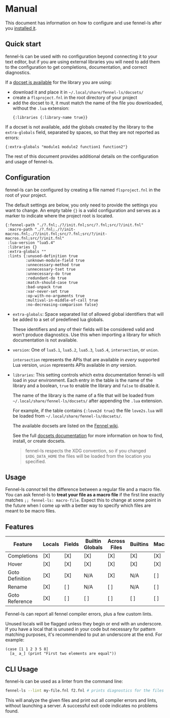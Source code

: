# Manual

This document has information on how to configure and use fennel-ls after you
[installed it](installation.md).

## Quick start

fennel-ls can be used with no configuration beyond connecting it to your text
editor, but if you are using external libraries you will need to add them to
the configuration to get completions, documentation, and correct diagnostics.

If a [docset is available](http://wiki.fennel-lang.org/LanguageServer) for the
library you are using:

- download it and place it in `~/.local/share/fennel-ls/docsets/`
- create a `flsproject.fnl` in the root directory of your project
- add the docset to it, it must match the name of the file you downloaded,
  without the `.lua` extension:
  ```fnl
  {:libraries {:library-name true}}
  ```

If a docset is not available, add the globals created by the library to the
`extra-globals` field, separated by spaces, so that they are not reported as
errors:

```fnl
{:extra-globals "module1 module2 function1 function2"}
```

The rest of this document provides additional details on the configuration and
usage of fennel-ls.

## Configuration

fennel-ls can be configured by creating a file named `flsproject.fnl` in the
root of your project.

The default settings are below, you only need to provide the settings you want
to change. An empty table `{}` is a valid configuration and serves as a marker
to indicate where the project root is located.

```fnl
{:fennel-path "./?.fnl;./?/init.fnl;src/?.fnl;src/?/init.fnl"
 :macro-path "./?.fnl;./?/init-macros.fnl;./?/init.fnl;src/?.fnl;src/?/init-macros.fnl;src/?/init.fnl"
 :lua-version "lua5.4"
 :libraries {}
 :extra-globals ""
 :lints {:unused-definition true
         :unknown-module-field true
         :unnecessary-method true
         :unnecessary-tset true
         :unnecessary-do true
         :redundant-do true
         :match-should-case true
         :bad-unpack true
         :var-never-set true
         :op-with-no-arguments true
         :multival-in-middle-of-call true
         :no-decreasing-comparison false}
```

- `extra-globals`: Space separated list of allowed global identifiers that will
  be added to a set of predefined lua globals.

  These identifiers and any of their fields will be considered valid and won't
  produce diagnostics. Use this when importing a library for which
  documentation is not available.

- `version`: One of `lua5.1`, `lua5.2`, `lua5.3`, `lua5.4`, `intersection`, or
  `union`.

  `intersection` represents the APIs that are available in *every* supported
  Lua version, `union` represents APIs available in *any* version.

- `libraries`: This setting controls which extra documentation fennel-ls will
  load in your environment. Each entry in the table is the name of the library
  and a boolean, `true` to enable the library and `false` to disable it.

  The name of the library is the name of a file that will be loaded from
  `~/.local/share/fennel-ls/docsets/` after appending the `.lua` extension.

  For example, if the table contains `{:love2d true}` the file `love2s.lua`
  will be loaded from `~/.local/share/fennel-ls/docsets/`.

  The available docsets are listed on the [Fennel
  wiki](http://wiki.fennel-lang.org/LanguageServer).

  See the full [docsets documentation](docsets.md) for more information on how
  to find, install, or create docsets.

  > fennel-ls respects the XDG convention, so if you changed `$XDG_DATA_HOME`
  > the files will be loaded from the location you specified.

## Usage

Fennel-ls *cannot* tell the difference between a regular file and a macro file.
You can ask fennel-ls to **treat your file as a macro file** if the first line
exactly matches `;; fennel-ls: macro-file`. Expect this to change at some point
in the future when I come up with a better way to specify which files are meant
to be macro files.

## Features

Feature         | Locals | Fields | Builtin Globals | Across Files | Builtins | Macros | User globals |
--------------- | ------ | ------ | --------------- | ------------ | -------- | ------ | ------------ |
Completions     | [X]    | [X]    | [X]             | [X]          | [X]      | [X]    | [ ]          |
Hover           | [X]    | [X]    | [X]             | [X]          | [X]      | [X]    | [ ]          |
Goto Definition | [X]    | [X]    | N/A             | [X]          | N/A      | [ ]    | [ ]          |
Rename          | [X]    | [ ]    | N/A             | [ ]          | N/A      | [ ]    | [ ]          |
Goto Reference  | [X]    | [ ]    | [ ]             | [ ]          | [ ]      | [ ]    | [ ]          |

Fennel-ls can report all fennel compiler errors, plus a few custom lints.

Unused locals will be flagged unless they begin or end with an underscore. If
you have a local that is unused in your code but necessary for pattern matching
purposes, it's recommended to put an underscore at the end. For example:

```fennel
(case [1 1 2 3 5 8]
  [a_ a_] (print "First two elements are equal"))
```

## CLI Usage

fennel-ls can be used as a linter from the command line:

```sh
fennel-ls --lint my-file.fnl f2.fnl # prints diagnostics for the files given
```

This will analyze the given files and print out all compiler errors and lints,
without launching a server. A successful exit code indicates no problems found.
